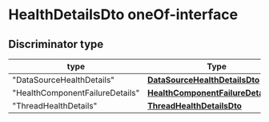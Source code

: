 
# HealthDetailsDto oneOf-interface

## Discriminator type

type  | Type          |
----------------- | ------------- |
"DataSourceHealthDetails" | [**DataSourceHealthDetailsDto**](DataSourceHealthDetailsDto.md) |
"HealthComponentFailureDetails" | [**HealthComponentFailureDetailsDto**](HealthComponentFailureDetailsDto.md) |
"ThreadHealthDetails" | [**ThreadHealthDetailsDto**](ThreadHealthDetailsDto.md) |


